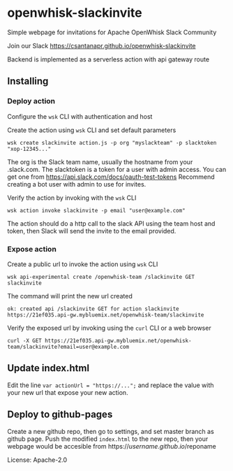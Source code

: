 # openwhisk-slackinvite
Simple webpage for invitations for Apache OpenWhisk Slack Community

Join our Slack https://csantanapr.github.io/openwhisk-slackinvite

Backend is implemented as a serverless action with api gateway route

## Installing

### Deploy action
Configure the `wsk` CLI with authentication and host

Create the action using `wsk` CLI and set default parameters
```
wsk create slackinvite action.js -p org "myslackteam" -p slacktoken "xop-12345..."
```

The org is the Slack team name, usually the hostname from your .slack.com.
The slacktoken is a token for a user with admin access. You can get one from https://api.slack.com/docs/oauth-test-tokens
Recommend creating a bot user with admin to use for invites.

Verify the action by invoking with the `wsk` CLI
```
wsk action invoke slackinvite -p email "user@example.com"
```

The action should do a http call to the slack API using the team host and token, then Slack will send the invite to the email provided.

### Expose action
Create a public url to invoke the action using `wsk` CLI
```
wsk api-experimental create /openwhisk-team /slackinvite GET slackinvite
```
The command will print the new url created
```
ok: created api /slackinvite GET for action slackinvite
https://21ef035.api-gw.mybluemix.net/openwhisk-team/slackinvite
```

Verify the exposed url by invoking using the `curl` CLI or a web browser
```
curl -X GET https://21ef035.api-gw.mybluemix.net/openwhisk-team/slackinvite?email=user@example.com
```

## Update index.html
Edit the line `var actionUrl = "https://...";` and replace the value with your new url that expose your new action.

## Deploy to github-pages
Create a new github repo, then go to settings, and set master branch as github page.
Push the modified `index.html` to the new repo, then your webpage would be accesible from https://$username.github.io/$reponame


License: Apache-2.0
